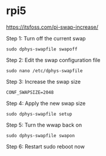 # rpi5

https://itsfoss.com/pi-swap-increase/

Step 1: Turn off the current swap
```
sudo dphys-swapfile swapoff
```
Step 2: Edit the swap configuration file
```
sudo nano /etc/dphys-swapfile
```
Step 3: Increase the swap size
```
CONF_SWAPSIZE=2048
```
Step 4: Apply the new swap size
```
sudo dphys-swapfile setup
```
Step 5: Turn the wwap back on
```
sudo dphys-swapfile swapon
```
Step 6: Restart
sudo reboot now

